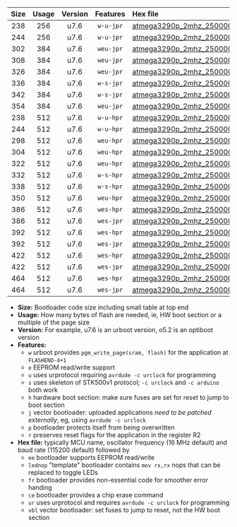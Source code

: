 |Size|Usage|Version|Features|Hex file|
|:-:|:-:|:-:|:-:|:--|
|238|256|u7.6|`w-u-jpr`|[atmega3290p_2mhz_250000bps_ur_vbl.hex](https://raw.githubusercontent.com/stefanrueger/urboot/main/bootloaders/atmega3290p/fcpu_2mhz/250000_bps/atmega3290p_2mhz_250000bps_ur_vbl.hex)|
|244|256|u7.6|`w-u-jpr`|[atmega3290p_2mhz_250000bps_lednop_ur_vbl.hex](https://raw.githubusercontent.com/stefanrueger/urboot/main/bootloaders/atmega3290p/fcpu_2mhz/250000_bps/atmega3290p_2mhz_250000bps_lednop_ur_vbl.hex)|
|302|384|u7.6|`weu-jpr`|[atmega3290p_2mhz_250000bps_ee_ur_vbl.hex](https://raw.githubusercontent.com/stefanrueger/urboot/main/bootloaders/atmega3290p/fcpu_2mhz/250000_bps/atmega3290p_2mhz_250000bps_ee_ur_vbl.hex)|
|308|384|u7.6|`weu-jpr`|[atmega3290p_2mhz_250000bps_ee_lednop_ur_vbl.hex](https://raw.githubusercontent.com/stefanrueger/urboot/main/bootloaders/atmega3290p/fcpu_2mhz/250000_bps/atmega3290p_2mhz_250000bps_ee_lednop_ur_vbl.hex)|
|326|384|u7.6|`weu-jpr`|[atmega3290p_2mhz_250000bps_ee_lednop_fr_ur_vbl.hex](https://raw.githubusercontent.com/stefanrueger/urboot/main/bootloaders/atmega3290p/fcpu_2mhz/250000_bps/atmega3290p_2mhz_250000bps_ee_lednop_fr_ur_vbl.hex)|
|336|384|u7.6|`w-s-jpr`|[atmega3290p_2mhz_250000bps_vbl.hex](https://raw.githubusercontent.com/stefanrueger/urboot/main/bootloaders/atmega3290p/fcpu_2mhz/250000_bps/atmega3290p_2mhz_250000bps_vbl.hex)|
|342|384|u7.6|`w-s-jpr`|[atmega3290p_2mhz_250000bps_lednop_vbl.hex](https://raw.githubusercontent.com/stefanrueger/urboot/main/bootloaders/atmega3290p/fcpu_2mhz/250000_bps/atmega3290p_2mhz_250000bps_lednop_vbl.hex)|
|354|384|u7.6|`weu-jpr`|[atmega3290p_2mhz_250000bps_ee_lednop_fr_ce_ur_vbl.hex](https://raw.githubusercontent.com/stefanrueger/urboot/main/bootloaders/atmega3290p/fcpu_2mhz/250000_bps/atmega3290p_2mhz_250000bps_ee_lednop_fr_ce_ur_vbl.hex)|
|238|512|u7.6|`w-u-hpr`|[atmega3290p_2mhz_250000bps_ur.hex](https://raw.githubusercontent.com/stefanrueger/urboot/main/bootloaders/atmega3290p/fcpu_2mhz/250000_bps/atmega3290p_2mhz_250000bps_ur.hex)|
|244|512|u7.6|`w-u-hpr`|[atmega3290p_2mhz_250000bps_lednop_ur.hex](https://raw.githubusercontent.com/stefanrueger/urboot/main/bootloaders/atmega3290p/fcpu_2mhz/250000_bps/atmega3290p_2mhz_250000bps_lednop_ur.hex)|
|298|512|u7.6|`weu-hpr`|[atmega3290p_2mhz_250000bps_ee_ur.hex](https://raw.githubusercontent.com/stefanrueger/urboot/main/bootloaders/atmega3290p/fcpu_2mhz/250000_bps/atmega3290p_2mhz_250000bps_ee_ur.hex)|
|304|512|u7.6|`weu-hpr`|[atmega3290p_2mhz_250000bps_ee_lednop_ur.hex](https://raw.githubusercontent.com/stefanrueger/urboot/main/bootloaders/atmega3290p/fcpu_2mhz/250000_bps/atmega3290p_2mhz_250000bps_ee_lednop_ur.hex)|
|322|512|u7.6|`weu-hpr`|[atmega3290p_2mhz_250000bps_ee_lednop_fr_ur.hex](https://raw.githubusercontent.com/stefanrueger/urboot/main/bootloaders/atmega3290p/fcpu_2mhz/250000_bps/atmega3290p_2mhz_250000bps_ee_lednop_fr_ur.hex)|
|332|512|u7.6|`w-s-hpr`|[atmega3290p_2mhz_250000bps.hex](https://raw.githubusercontent.com/stefanrueger/urboot/main/bootloaders/atmega3290p/fcpu_2mhz/250000_bps/atmega3290p_2mhz_250000bps.hex)|
|338|512|u7.6|`w-s-hpr`|[atmega3290p_2mhz_250000bps_lednop.hex](https://raw.githubusercontent.com/stefanrueger/urboot/main/bootloaders/atmega3290p/fcpu_2mhz/250000_bps/atmega3290p_2mhz_250000bps_lednop.hex)|
|350|512|u7.6|`weu-hpr`|[atmega3290p_2mhz_250000bps_ee_lednop_fr_ce_ur.hex](https://raw.githubusercontent.com/stefanrueger/urboot/main/bootloaders/atmega3290p/fcpu_2mhz/250000_bps/atmega3290p_2mhz_250000bps_ee_lednop_fr_ce_ur.hex)|
|386|512|u7.6|`wes-hpr`|[atmega3290p_2mhz_250000bps_ee.hex](https://raw.githubusercontent.com/stefanrueger/urboot/main/bootloaders/atmega3290p/fcpu_2mhz/250000_bps/atmega3290p_2mhz_250000bps_ee.hex)|
|386|512|u7.6|`wes-jpr`|[atmega3290p_2mhz_250000bps_ee_vbl.hex](https://raw.githubusercontent.com/stefanrueger/urboot/main/bootloaders/atmega3290p/fcpu_2mhz/250000_bps/atmega3290p_2mhz_250000bps_ee_vbl.hex)|
|392|512|u7.6|`wes-hpr`|[atmega3290p_2mhz_250000bps_ee_lednop.hex](https://raw.githubusercontent.com/stefanrueger/urboot/main/bootloaders/atmega3290p/fcpu_2mhz/250000_bps/atmega3290p_2mhz_250000bps_ee_lednop.hex)|
|392|512|u7.6|`wes-jpr`|[atmega3290p_2mhz_250000bps_ee_lednop_vbl.hex](https://raw.githubusercontent.com/stefanrueger/urboot/main/bootloaders/atmega3290p/fcpu_2mhz/250000_bps/atmega3290p_2mhz_250000bps_ee_lednop_vbl.hex)|
|422|512|u7.6|`wes-hpr`|[atmega3290p_2mhz_250000bps_ee_lednop_fr.hex](https://raw.githubusercontent.com/stefanrueger/urboot/main/bootloaders/atmega3290p/fcpu_2mhz/250000_bps/atmega3290p_2mhz_250000bps_ee_lednop_fr.hex)|
|422|512|u7.6|`wes-jpr`|[atmega3290p_2mhz_250000bps_ee_lednop_fr_vbl.hex](https://raw.githubusercontent.com/stefanrueger/urboot/main/bootloaders/atmega3290p/fcpu_2mhz/250000_bps/atmega3290p_2mhz_250000bps_ee_lednop_fr_vbl.hex)|
|464|512|u7.6|`wes-hpr`|[atmega3290p_2mhz_250000bps_ee_lednop_fr_ce.hex](https://raw.githubusercontent.com/stefanrueger/urboot/main/bootloaders/atmega3290p/fcpu_2mhz/250000_bps/atmega3290p_2mhz_250000bps_ee_lednop_fr_ce.hex)|
|464|512|u7.6|`wes-jpr`|[atmega3290p_2mhz_250000bps_ee_lednop_fr_ce_vbl.hex](https://raw.githubusercontent.com/stefanrueger/urboot/main/bootloaders/atmega3290p/fcpu_2mhz/250000_bps/atmega3290p_2mhz_250000bps_ee_lednop_fr_ce_vbl.hex)|

- **Size:** Bootloader code size including small table at top end
- **Usage:** How many bytes of flash are needed, ie, HW boot section or a multiple of the page size
- **Version:** For example, u7.6 is an urboot version, o5.2 is an optiboot version
- **Features:**
  + `w` urboot provides `pgm_write_page(sram, flash)` for the application at `FLASHEND-4+1`
  + `e` EEPROM read/write support
  + `u` uses urprotocol requiring `avrdude -c urclock` for programming
  + `s` uses skeleton of STK500v1 protocol; `-c urclock` and `-c arduino` both work
  + `h` hardware boot section: make sure fuses are set for reset to jump to boot section
  + `j` vector bootloader: uploaded applications *need to be patched externally*, eg, using `avrdude -c urclock`
  + `p` bootloader protects itself from being overwritten
  + `r` preserves reset flags for the application in the register R2
- **Hex file:** typically MCU name, oscillator frequency (16 MHz default) and baud rate (115200 default) followed by
  + `ee` bootloader supports EEPROM read/write
  + `lednop` "template" bootloader contains `mov rx,rx` nops that can be replaced to toggle LEDs
  + `fr` bootloader provides non-essential code for smoother error handing
  + `ce` bootloader provides a chip erase command
  + `ur` uses urprotocol and requires `avrdude -c urclock` for programming
  + `vbl` vector bootloader: set fuses to jump to reset, not the HW boot section
